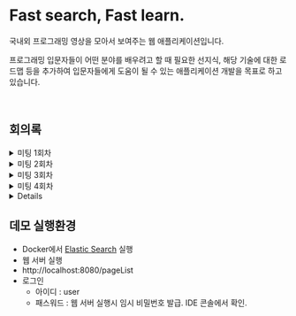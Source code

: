 # Fast search, Fast learn.

국내외 프로그래밍 영상을 모아서 보여주는 웹 애플리케이션입니다.

프로그래밍 입문자들이 어떤 분야를 배우려고 할 때 필요한 선지식, 해당 기술에 대한 로드맵 등을 추가하여 입문자들에게 도움이 될 수 있는 애플리케이션 개발을 목표로 하고 있습니다.

<br>

## 회의록

<details>
<summary>미팅 1회차</summary>
<h2>프로젝트 미팅 1회차</h2>
장소 : 커피빈 (서울 강남구 테헤란로1길 29), 강남역 11번 출구 인근<br>
시간 : 2019.09.18  오후 7시<br>
작성자 : <a href='https://github.com/GiyunPark'>박기윤</a><br>
<br>
<h2>회의 내용</h2>
<ol>
	<li>웹 사이트 주제 선정</li>
	<ul>
		<li>각자 아이디어 1~2개정도는 생각해서 모이면 좀더 원활히 진행 될거같습니다!</li>
	</ul>
	<li>모임 횟수 정하기</li>
	<ul>
		<li>자신이 원하는 정기 및 일반 모임 횟수(구체적인 시간까지)                예) 일반 스터디 월-금 9시부터 18시까지 희망, 정기 수요일 1회 등 </li>
	</ul>
	<li>개발 도구, 사용 언어 선정</li>
	<ul>
		<li>intelllj or eclispe, docker, mySQL, git, gitHub 등등..</li>
		<li>특히 intellj or eclispe 에대해서는 어떤것이 좋을지 생각해 오셨으면 합니다.!!</li>
	</ul>
	<li>기타 자신이 하고 싶은말 또는 바라는 것을 생각해오시면 얘기하는 시간을 갖을 생각입니다.</li>
</ol>
<br>
<h2>주제</h2>
<ul>
	<li>중고 경매 시스템</li>
	<li>날씨 api를 이용한 옷 추천</li>
	<li>쇼핑몰</li>
	<li>서점</li>
	<li>커플 가계부</li>
	<li>1인 크리에이터 영상 추천 플랫폼</li>
	<li>강의 추천 플랫폼 <b>*selected*</b></li>
	<ul>
		<li>예) 자바 관련 강의 검색 시 동영상을 가지고 있는 플랫폼 목록을 보여주고
플랫 폼 하위 목록으로 관련 강의 동영상 리스트를 띄움</li>
		<li>사용자가 직접 강의를 게시 할 수 있고 랭크 시스템을 통해 상위로 보내 노출</li>
		<li>기능</li>
		<ul>
			<li>회원가입 - 암호화방식(ssl, rsa) - oauth2</li>
			<li>관리자 - 플랫폼 관리 - 회원관리</li>
			<li>검색 – 필터링 – 강의리스트 출력(플랫폼 정보포함) - 사용자 </li>
			<li>게시 – 추천,랭크 – 수강후기</li>
			<li>FAQ-챗봇</li>
			<li>참고사이트 : <a href='https://www.justwatch.com/kr' target='_blank' class='url'>https://www.justwatch.com/kr</a></li>
		</ul>
	</ul>
</ul>
<br>
<h2>정기모임</h2>
<ul>
	<li>매주 목요일 (주1회)</li>
	<li>오전 10시</li>
	<li>장소 : 미정 (선릉역 디캠프 예상)</li>
</ul>
<br>
<h2>개발 도구</h2>
<ul>
	<li>인텔리제이 얼티메이트</li>
	<li>오라클</li>
	<li>docker</li>
</ul>
<br>
<h2>다음 주 정기 모임 과제( 자료 만들어서 배포 )</h2>
<ul>
	<li>도커에 대해서 (모영진)</li>
	<li>깃 사용법 (이동렬)</li>
	<li>자바 8 람다식 (박기윤) </li>
	<li>스프링 기본 개념 숙지 (박기윤)</li>
	<li>테스트코드가 왜 필요한가? (박기윤)</li>
	<li>주제에 맞게 적용할 css 템플릿 하나 찾아오기(전인원)</li>
	<li>기획서 작성하는 방법, 필요한 자료들 예)ERD, 클래스 다이어그램</li>
</ul>
<br>
<h2>개발환경(버전)</h2>
JDK1.8.202(SE 8)(2019년 1월 15일) 버전 이하 사용시 무료
<br>
<h2>19일 모임 – 개발환경 세팅</h2>
<ul>
	<li>도커 최신버젼</li>
	<li>인텔리제이 2019.02</li>
	<li>오라클db 18c</li>
	<li>자바 jre 1.8.0_202</li>
	<li>개발 방법론 정하기</li>
	<ul>
		<li>칸반보드</li>
		<li>스크럼보드</li>
		<li>애자일</li>
	</ul>
</ul>
</details>

<details>
<summary>미팅 2회차</summary>
모임 날짜 : 2019.09.19 10시 30분<br>
장소 : 선릉역 4번출구 디캠프 4층 커뮤니티룸<br>
작성자 : <a href='https://github.com/GiyunPark'>박기윤</a><br>
<br>
<h2>완료한 사항</h2>
<ul>
	<li>자바 버전 1.8.0_202로 통일</li>
	<li>팀 전원 intellij ultimate 버전 설치</li>
	<li>docker 설치</li>
	<ul>
		<li>mysql latest 버전(ver 8.0.17)으로 docker에 설치</li>
	</ul>
</ul>
<br>
<h2>회의내용</h2>
<h3>기능추가 사항</h3>
<ul>
	<li>위시리스트, 장바구니 기능</li>
	<li>무료, 유료 나누고 sort by까지</li>
</ul>
<br>
<h3>결정된 사항</h3>
<ul>
	<li>CSS template (MIT Licence 로서 무료로 사용가능)<br>
	<a href='https://demo.themewagon.com/preview/free-bootstrap-4-html5-real-estate-website-template-homeland' target='_blank' class='url'>https://demo.themewagon.com/preview/free-bootstrap-4-html5-real-estate-website-template-homeland</a></li>
	<li>애자일 방법론</li>
</ul>
<br>
<h2>기타사항</h2>
<p>2019 tech meet-up about block chain 강연 참여
장소：디캠프 6층</p>
<br>
<h2>역할분담</h2>
<ul>
  <li>회원가입 (<a href='https://github.com/youngjinmo'>모영진</a>)</li>
  <li>게시물　(<a href='https://github.com/ryeol37'>이동렬</a>)</li>
  <li>검색 (<a href='https://github.com/GiyunPark'>박기윤</a>)</li>
</ul>
</details>

<details>
<summary>미팅 3회차</summary>
모임 날짜 : 2019.09.26 10시 30분<br>
장소 : 선릉역 4번출구 디캠프 4층 커뮤니티룸<br>
작성자 : <a href='https://github.com/GiyunPark'>박기윤</a><br>
<br>
<h2>회의내용</h2>
<ul>
	<li><p>mybatis/ JPA 결정하기</p>
	<ul>
		<li>JPA &lt;-- 결정</li>
	</ul>
	<li>기획서에 대해 클래스 다이어그램</li>
	<li>기능 명세서</li>
	<ul>
		<li>(디자인 패턴 등 아키텍처를 생각하며 개발하는 것이 중요)</li>
	</ul>
	<li>일정표 작성하기</li>
<ul>
</details>

<details>
<summary>미팅 4회차</summary>
모임 날짜 : 2019년 10월 3일
</details>

<details>
</details>



## 데모 실행환경

- Docker에서 [Elastic Search](https://hub.docker.com/_/elasticsearch) 실행
- 웹 서버 실행
- http://localhost:8080/pageList
- 로그인
  - 아이디 : user
  - 패스워드 : 웹 서버 실행시 임시 비밀번호 발급. IDE 콘솔에서 확인.